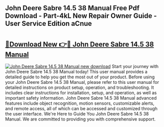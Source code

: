 ## John Deere Sabre 14.5 38 Manual Free Pdf Download - Part-4kL New Repair Owner Guide - User Service Edition aCnue

# <h2><a href="http://bc96205.oget.top/?id=John+Deere+Sabre+14.5+38+Manual">🔗Download New 👉🔴 John Deere Sabre 14.5 38 Manual</a></h2>

[![John Deere Sabre 14.5 38 Manual new download](https://i.imgur.com/5g1atiW.png)](http://bc96205.oget.top/?id=John+Deere+Sabre+14.5+38+Manual)
Start your journey with John Deere Sabre 14.5 38 Manual today! This user manual provides a detailed guide to help you get the most out of your product. Before using your John Deere Sabre 14.5 38 Manual, please refer to this user manual for detailed instructions on product setup, operation, and troubleshooting. It includes clear instructions for installation, setup, and operation, as well as important safety information. John Deere Sabre 14.5 38 Manual advanced features include object recognition, motion sensors, customizable alerts, and remote access, all of which can be accessed and customized through the user interface. We're Here to Guide You John Deere Sabre 14.5 38 Manual. We are committed to providing you with comprehensive support.
